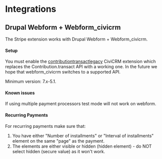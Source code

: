 # Integrations

## Drupal Webform + Webform_civicrm

The Stripe extension works with Drupal Webform + Webform_civicrm.

#### Setup

You must enable the [contributiontransactlegacy](https://github.com/mjwconsult/civicrm-contributiontransactlegacy) CiviCRM extension which replaces the Contribution.transact API with a working one. In the
future we hope that webform_civicrm switches to a supported API.

Minimum version: 7.x-5.1.

#### Known issues

If using multiple payment processors test mode will not work on webform.

#### Recurring Payments

For recurring payments make sure that:
1. You have either "Number of installments" or "Interval of installments" element on the same "page" as the payment.
2. The elements are either visible or hidden (hidden element) - do NOT select hidden (secure value) as it won't work.

